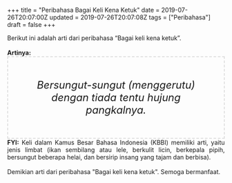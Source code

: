 +++
title = "Peribahasa Bagai Keli Kena Ketuk"
date = 2019-07-26T20:07:00Z
updated = 2019-07-26T20:07:08Z
tags = ["Peribahasa"]
draft = false
+++

<div dir="ltr" style="text-align: left;" trbidi="on"><div style="text-align: justify;">Berikut ini adalah arti dari peribahasa “Bagai keli kena ketuk”.</div><br /><div style="text-align: justify;"><b>Artinya:</b></div><div style="border: 2px dashed #ddd; font-size: 24px; height: auto; margin: 0 auto; padding: 50px; text-align: center; width: auto;"><i>Bersungut-sungut (menggerutu) dengan tiada tentu hujung pangkalnya.</i></div><div style="text-align: justify;"><b>FYI:</b> Keli dalam Kamus Besar Bahasa Indonesia (KBBI) memiliki arti, yaitu jenis limbat (ikan sembilang atau lele, berkulit licin, berkepala pipih, bersungut beberapa helai, dan bersirip insang yang tajam dan berbisa).<br /><br /></div><div style="text-align: justify;">Demikian arti dari peribahasa "Bagai keli kena ketuk". Semoga bermanfaat.</div></div>
